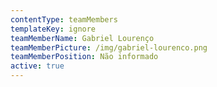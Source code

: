 ```yaml
---
contentType: teamMembers
templateKey: ignore
teamMemberName: Gabriel Lourenço
teamMemberPicture: /img/gabriel-lourenco.png
teamMemberPosition: Não informado
active: true
---
```


